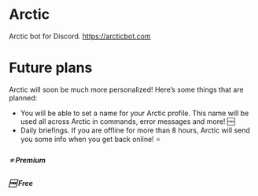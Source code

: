 # Arctic
Arctic bot for Discord. https://arcticbot.com

# Future plans
Arctic will soon be much more personalized! Here’s some things that are planned:
- You will be able to set a name for your Arctic profile. This name will be used all across Arctic in commands, error messages and more! 🆓
- Daily briefings. If you are offline for more than 8 hours, Arctic will send you some info when you get back online! ⭐️ 

<h5>⭐️ Premium</h5>
<h5>🆓 Free</h5>
